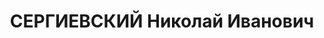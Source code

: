 ---
title: СЕРГИЕВСКИЙ Николай Иванович
description: '1888 року народження, м. Олександрів Іванівської області, росіянин,
  освіта вища, безпартійний. Начальник завода ім. Сталіна. Проживав: м. Краматорськ
  Донецької області, пр. Шлакобетонний, буд. №2.

  Заарештований 16 липня 1937 року. Військовою колегією Верховного Суду СРСР 29 жовтня
  1937 року засуджений до розстрілу. Вирок приведений до виконання 30 жовтня 1937
  року у м. Сталіно (м. Донецьк).

  Реабілітований у 1992 році.'
---